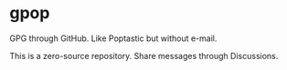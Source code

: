 # gpop
GPG through GitHub. Like Poptastic but without e-mail.

This is a zero-source repository. Share messages through Discussions.
